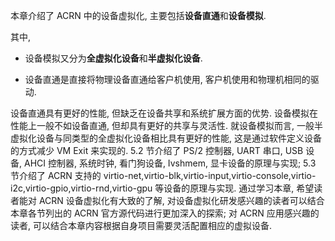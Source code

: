 
本章介绍了 ACRN 中的设备虚拟化, 主要包括**设备直通**和**设备模拟**.

其中,

* 设备模拟又分为**全虚拟化设备**和**半虚拟化设备**.

* 设备直通是直接将物理设备直通给客户机使用, 客户机使用和物理机相同的驱动.

设备直通具有更好的性能, 但缺乏在设备共享和系统扩展方面的优势. 设备模拟在性能上一般不如设备直通, 但却具有更好的共享与灵活性. 就设备模拟而言, 一般半虚拟化设备与同类型的全虚拟化设备相比具有更好的性能, 这是通过软件定义设备的方式减少 VM Exit 来实现的. 5.2 节介绍了 PS/2 控制器, UART 串口, USB 设备, AHCI 控制器, 系统时钟, 看门狗设备, Ivshmem, 显卡设备的原理与实现; 5.3 节介绍了 ACRN 支持的 virtio-net,virtio-blk,virtio-input,virtio-console,virtio-i2c,virtio-gpio,virtio-rnd,virtio-gpu 等设备的原理与实现. 通过学习本章, 希望读者能对 ACRN 设备虚拟化有大致的了解, 对设备虚拟化研发感兴趣的读者可以结合本章各节列出的 ACRN 官方源代码进行更加深入的探索; 对 ACRN 应用感兴趣的读者, 可以结合本章内容根据自身项目需要灵活配置相应的虚拟设备.

